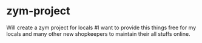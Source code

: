 # zym-project
Will create a zym project for locals
#I want to provide this things free for my locals and many other new shopkeepers to maintain their all stuffs online.
